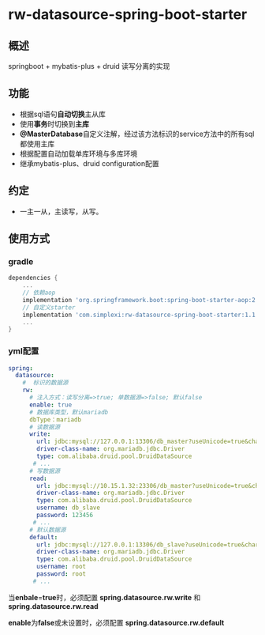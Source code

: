 # rw-datasource-spring-boot-starter

## 概述

springboot + mybatis-plus + druid  读写分离的实现

## 功能

- 根据sql语句**自动切换**主从库
- 使用**事务**时切换到**主库**
- **@MasterDatabase**自定义注解，经过该方法标识的service方法中的所有sql都使用主库
- 根据配置自动加载单库环境与多库环境
- 继承mybatis-plus、druid  configuration配置

## 约定

- 一主一从，主读写，从写。

## 使用方式

### gradle

```groovy
dependencies {
	...
    // 依赖aop    
    implementation 'org.springframework.boot:spring-boot-starter-aop:2.6.2'
	// 自定义starter
    implementation 'com.simplexi:rw-datasource-spring-boot-starter:1.1.0'
    ...
}

```

### yml配置

```yaml
spring:
  datasource:
    #  标识的数据源
    rw:
      # 注入方式：读写分离=>true; 单数据源=>false; 默认false
      enable: true
      # 数据库类型，默认mariadb
      dbType：mariadb
      # 读数据源
      write:
        url: jdbc:mysql://127.0.0.1:13306/db_master?useUnicode=true&characterEncoding=UTF-8&userSSL=false&serverTimezone=GMT%2B8
        driver-class-name: org.mariadb.jdbc.Driver
        type: com.alibaba.druid.pool.DruidDataSource
       # ...
      # 写数据源
      read:
        url: jdbc:mysql://10.15.1.32:23306/db_master?useUnicode=true&characterEncoding=UTF-8&userSSL=false&serverTimezone=GMT%2B8
        driver-class-name: org.mariadb.jdbc.Driver
        type: com.alibaba.druid.pool.DruidDataSource
        username: db_slave
        password: 123456
       # ...
      # 默认数据源	
      default:
        url: jdbc:mysql://127.0.0.1:13306/db_slave?useUnicode=true&characterEncoding=UTF-8&userSSL=false&serverTimezone=GMT%2B8
        driver-class-name: org.mariadb.jdbc.Driver
        type: com.alibaba.druid.pool.DruidDataSource
        username: root
        password: root
       # ...
```

当**enbale**=**true**时，必须配置 **spring.datasource.rw.write** 和**spring.datasource.rw.read**

**enable**为**false**或未设置时，必须配置 **spring.datasource.rw.default**

